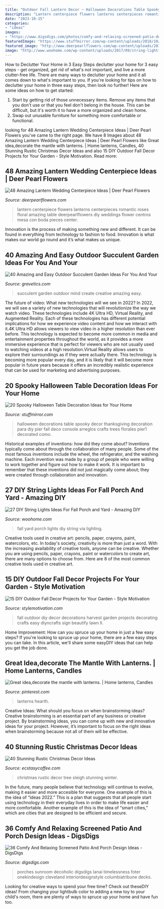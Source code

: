 ```yaml
---
title: "Outdoor Fall Lantern Decor ~ Halloween Decorations Table Spooky Decor Thanksgiving Decoration Para Diy Pier Fall Deco Console Arreglos Crafts Trees Florales Pier1 Decorated Como"
description: "Lantern centerpiece flowers lanterns centerpieces romantic roses floral amazing table deerpearlflowers diy weddings flower centros mesa con boda pieces center"
date: "2023-10-15"
categories:
- "ideas"
images:
- "https://www.digsdigs.com/photos/comfy-and-relaxing-screened-patio-design-ideas-30-554x737.jpg"
featuredImage: "https://www.stuffmirror.com/wp-content/uploads/2018/10/Spooky-Halloween-Table-Decorations24.jpg"
featured_image: "http://www.deerpearlflowers.com/wp-content/uploads/2015/05/Romantic-Lantern-Roses-Wedding-Centerpiece.jpg"
image: "http://www.woohome.com/wp-content/uploads/2017/09/string-lighting-ideas-for-Fall-yard-and-garden-9.jpg"
---
```



How to Declutter Your Home in 3 Easy Steps
declutter your home for 3 easy steps - get organized, get rid of what's not important, and live a more clutter-free life.
There are many ways to declutter your home and it all comes down to what's important to you. If you're looking for tips on how to declutter your home in three easy steps, then look no further! Here are some ideas on how to get started: 

1. Start by getting rid of those unnecessary items. Remove any items that you don't use or that you feel don't belong in the house. This can be difficult, but it's worth it to have a more organized and clean home. 
2. Swap out unusable furniture for something more comfortable or functional.

	

		
looking for 48 Amazing Lantern Wedding Centerpiece Ideas | Deer Pearl Flowers you've came to the right page. We have 8 Images about 48 Amazing Lantern Wedding Centerpiece Ideas | Deer Pearl Flowers like Great idea,decorate the mantle with lanterns. | Home lanterns, Candles, 40 Stunning Rustic Christmas Decor Ideas and also 15 DIY Outdoor Fall Decor Projects for Your Garden - Style Motivation. Read more:
		
    
## 48 Amazing Lantern Wedding Centerpiece Ideas | Deer Pearl Flowers

<img loading=lazy src="http://www.deerpearlflowers.com/wp-content/uploads/2015/05/Romantic-Lantern-Roses-Wedding-Centerpiece.jpg" onerror="this.onerror=null;this.src='https://tse4.mm.bing.net/th?id=OIP.mXfynAnjHndtt960H881LgHaLG&amp;pid=15.1';" alt="48 Amazing Lantern Wedding Centerpiece Ideas | Deer Pearl Flowers">

_Source: deerpearlflowers.com_

>lantern centerpiece flowers lanterns centerpieces romantic roses floral amazing table deerpearlflowers diy weddings flower centros mesa con boda pieces center. 

	

Innovation is the process of making something new and different. It can be found in everything from technology to fashion to food. Innovation is what makes our world go round and it’s what makes us unique.

    
## 40 Amazing And Easy Outdoor Succulent Garden Ideas For You And Your

<img loading=lazy src="https://www.gravetics.com/wp-content/uploads/2017/07/Create-beautiful-succulent-arrangments-in-old-fountains.jpg" onerror="this.onerror=null;this.src='https://tse3.mm.bing.net/th?id=OIP.sdZNLvK6fLZ1h5Lb1KACUAHaLH&amp;pid=15.1';" alt="40 Amazing and Easy Outdoor Succulent Garden Ideas For You And Your">

_Source: gravetics.com_

>succulent garden outdoor mind create creative amazing easy. 

	

The future of video: What new technologies will we see in 2022?
In 2022, we will see a variety of new technologies that will revolutionize the way we watch video. These technologies include 4K Ultra HD, Virtual Reality, and Augmented Reality. Each of these technologies has different potential implications for how we experience video content and how we interact with it.4K Ultra HD allows viewers to view video in a higher resolution than ever before. This technology is expected to become more common in media and entertainment properties throughout the world, as it provides a more immersive experience that is perfect for viewers who are not usually used to watching videos at a high resolution.Virtual Reality allows users to explore their surroundings as if they were actually there. This technology is becoming more popular every day, and it is likely that it will become more popular in future years because it offers an incredibly realistic experience that can be used for marketing and advertising purposes.

    
## 20 Spooky Halloween Table Decoration Ideas For Your Home

<img loading=lazy src="https://www.stuffmirror.com/wp-content/uploads/2018/10/Spooky-Halloween-Table-Decorations24.jpg" onerror="this.onerror=null;this.src='https://tse3.mm.bing.net/th?id=OIP.pZXbpzaX277vWfVBr0beVwHaLF&amp;pid=15.1';" alt="20 Spooky Halloween Table Decoration Ideas for Your Home">

_Source: stuffmirror.com_

>halloween decorations table spooky decor thanksgiving decoration para diy pier fall deco console arreglos crafts trees florales pier1 decorated como. 

	

Historical examples of inventions: how did they come about?
Inventions typically come about through the collaboration of many people. Some of the most famous inventions include the wheel, the refrigerator, and the washing machine. Each invention was made by a group of people who were willing to work together and figure out how to make it work. It is important to remember that these inventions did not just magically come about; they were created through collaboration and innovation.

    
## 27 DIY String Lights Ideas For Fall Porch And Yard - Amazing DIY

<img loading=lazy src="http://www.woohome.com/wp-content/uploads/2017/09/string-lighting-ideas-for-Fall-yard-and-garden-9.jpg" onerror="this.onerror=null;this.src='https://tse1.mm.bing.net/th?id=OIP.5Gz2P6mQLqy3KttPpuXv_gDYEg&amp;pid=15.1';" alt="27 DIY String Lights Ideas For Fall Porch and Yard - Amazing DIY">

_Source: woohome.com_

>fall yard porch lights diy string via lighting. 

	

Creative tools used in creative art: pencils, paper, crayons, paint, watercolors, etc.
In today's society, creativity is more than just a word. With the increasing availability of creative tools, anyone can be creative. Whether you are using pencils, paper, crayons, paint or watercolors to create art, there are many options to choose from. Here are 8 of the most common creative tools used in creative art.

    
## 15 DIY Outdoor Fall Decor Projects For Your Garden - Style Motivation

<img loading=lazy src="https://www.diyncrafts.com/wp-content/uploads/2017/09/16-harvest-display.jpg" onerror="this.onerror=null;this.src='https://tse4.mm.bing.net/th?id=OIP.pxqirOlpT21c6BHCxeWy8gHaQ4&amp;pid=15.1';" alt="15 DIY Outdoor Fall Decor Projects for Your Garden - Style Motivation">

_Source: stylemotivation.com_

>fall outdoor diy decor decorations harvest garden projects decorating crafts easy diyncrafts sign beautify lawn ll. 

	

Home Improvement: How can you spruce up your home in just a few easy steps?
If you're looking to spruce up your home, there are a few easy steps you can take. In this article, we'll share some easyDIY ideas that can help you get the job done.

    
## Great Idea,decorate The Mantle With Lanterns. | Home Lanterns, Candles

<img loading=lazy src="https://i.pinimg.com/736x/84/e9/4b/84e94b3a3b8f3939ce290581e427fa28--cozy-fireplace-fireplace-candles.jpg" onerror="this.onerror=null;this.src='https://tse4.mm.bing.net/th?id=OIP.ZidkT1G3cgwdAZh22MqNcAHaLH&amp;pid=15.1';" alt="Great idea,decorate the mantle with lanterns. | Home lanterns, Candles">

_Source: pinterest.com_

>lanterns hearth. 

	

Creative Ideas: What should you focus on when brainstorming ideas?
Creative brainstorming is an essential part of any business or creative project. By brainstorming ideas, you can come up with new and innovative ideas for your project. However, it’s important to focus on the right ideas when brainstorming because not all of them will be effective.

    
## 40 Stunning Rustic Christmas Decor Ideas

<img loading=lazy src="https://i0.wp.com/www.ecstasycoffee.com/wp-content/uploads/2016/10/Mini-Tree-and-Winter-Sleigh.jpg" onerror="this.onerror=null;this.src='https://tse1.mm.bing.net/th?id=OIP.CGzzcFPRnDy-tFyq_MMocAHaLC&amp;pid=15.1';" alt="40 Stunning Rustic Christmas Decor Ideas">

_Source: ecstasycoffee.com_

>christmas rustic decor tree sleigh stunning winter. 

	

In the future, many people believe that technology will continue to evolve, making it easier and more accesible for everyone. One example of this is the idea of “ideas 2022.” This is a plan that suggests that all people start using technology in their everyday lives in order to make life easier and more comfortable. Another example of this is the idea of “smart cities,” which are cities that are designed to be efficient and secure.

    
## 36 Comfy And Relaxing Screened Patio And Porch Design Ideas - DigsDigs

<img loading=lazy src="https://www.digsdigs.com/photos/comfy-and-relaxing-screened-patio-design-ideas-30-554x737.jpg" onerror="this.onerror=null;this.src='https://tse4.mm.bing.net/th?id=OIP.j6HBl8d2bTR50mg9fNBhnAHaJ2&amp;pid=15.1';" alt="36 Comfy And Relaxing Screened Patio And Porch Design Ideas - DigsDigs">

_Source: digsdigs.com_

>porches sunroom decoholic digsdigs lanai timelessness foter onekindesign cleveland interiordesignstyle columbiatribune decks. 

	

Looking for creative ways to spend your free time? Check out theseDIY ideas! From changing your lightbulb color to adding a new toy to your child's room, there are plenty of ways to spruce up your home and have fun too.


